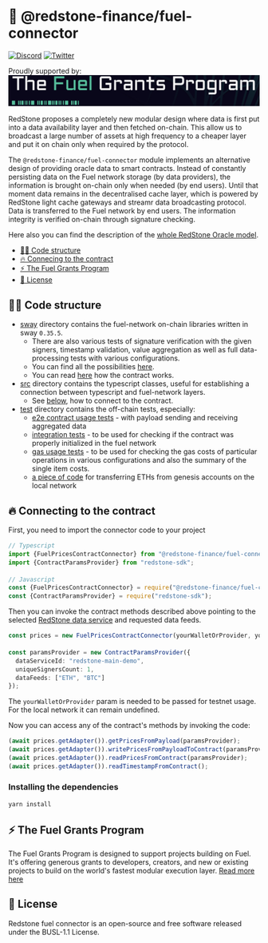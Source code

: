 # 🔗 @redstone-finance/fuel-connector

[![Discord](https://img.shields.io/discord/786251205008949258?logo=discord)](https://discord.gg/2CT6hN6C)
[![Twitter](https://img.shields.io/twitter/follow/redstone_defi?style=flat&logo=twitter)](https://twitter.com/intent/follow?screen_name=redstone_defi)

Proudly supported by:
[![Fuel Grants Program](fuel-grants-program.png)](#-the-fuel-grants-program)

RedStone proposes a completely new modular design where data is first put into a data availability layer and then
fetched on-chain. This allow us to broadcast a large number of assets at high frequency to a cheaper layer and put it on
chain only when required by the protocol.

The `@redstone-finance/fuel-connector` module implements an alternative design of providing oracle data to smart
contracts. Instead of constantly persisting data on the Fuel network storage (by data providers), the information is
brought on-chain only when needed (by end users). Until that moment data remains in the decentralised cache layer, which
is powered by RedStone light cache gateways and streamr data broadcasting protocol. Data is transferred to the Fuel
network by end users. The information integrity is verified on-chain through signature checking.

Here also you can find the description of
the [whole RedStone Oracle model](https://docs.redstone.finance/docs/introduction).

- [👨‍💻 Code structure](#-code-structure)
- [🔥 Connecing to the contract](#-connecting-to-the-contract)
- [⚡ The Fuel Grants Program](#-the-fuel-grants-program)
- [📄 License](#-license)

## 👨‍💻 Code structure

- [sway](sway) directory contains the fuel-network on-chain libraries written in sway `0.35.5`.
  - There are also various tests of signature verification with the given signers, timestamp validation, value
    aggregation as well as full data-processing tests with various configurations.
  - You can find all the possibilities [here](sway/README.md).
  - You can read [here](sway/contract/README.md) how the contract works.
- [src](src) directory contains the typescript classes, useful for establishing a connection between typescript and
  fuel-network layers.
  - See [below](#-connecting-to-the-contract), how to connect to the contract.
- [test](test) directory contains the off-chain tests, especially:
  - [e2e contract usage tests](test%2Fprices%2Fprices.spec.ts) - with payload sending and receiving aggregated data
  - [integration tests](test%2Fprices%2Fintegration.spec.ts) - to be used for checking if the contract was properly
    initialized in the fuel network
  - [gas usage tests](test%2Fprices%2Fgas-usage.spec.ts) - to be used for checking the gas costs of particular
    operations in various configurations and also
    the summary of the single item costs.
  - [a piece of code](test%2Fprices%2Ftransfer.spec.ts) for transferring ETHs from genesis accounts on the local network

## 🔥 Connecting to the contract

First, you need to import the connector code to your project

```ts
// Typescript
import {FuelPricesContractConnector} from "@redstone-finance/fuel-connector";
import {ContractParamsProvider} from "redstone-sdk";

// Javascript
const {FuelPricesContractConnector} = require("@redstone-finance/fuel-connector");
const {ContractParamsProvider} = require("redstone-sdk");
```

Then you can invoke the contract methods described above pointing to the
selected [RedStone data service](https://app.redstone.finance) and requested data feeds.

```ts
const prices = new FuelPricesContractConnector(yourWalletOrProvider, yourContractAddress);

const paramsProvider = new ContractParamsProvider({
  dataServiceId: "redstone-main-demo",
  uniqueSignersCount: 1,
  dataFeeds: ["ETH", "BTC"]
});

```

The `yourWalletOrProvider` param is needed to be passed for testnet usage. For the local network it can remain
undefined.

Now you can access any of the contract's methods by invoking the code:

```ts
(await prices.getAdapter()).getPricesFromPayload(paramsProvider);
(await prices.getAdapter()).writePricesFromPayloadToContract(paramsProvider);
(await prices.getAdapter()).readPricesFromContract(paramsProvider);
(await prices.getAdapter()).readTimestampFromContract();

```

### Installing the dependencies

```bash
yarn install
```

## ⚡ The Fuel Grants Program

The Fuel Grants Program is designed to support projects building on Fuel. It's offering generous grants to developers,
creators, and new or existing projects to build on the world's fastest modular execution layer.
[Read more here](https://fuel-labs.ghost.io/introducing-the-fuel-grants-program/)

## 📄 License

Redstone fuel connector is an open-source and free software released under the BUSL-1.1 License.
